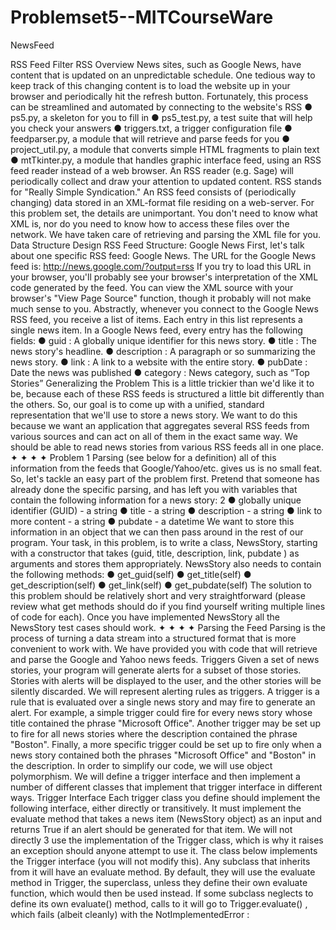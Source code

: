 # Problemset5--MITCourseWare
NewsFeed

RSS Feed Filter
RSS Overview
News sites, such as Google News, have content that is updated on an unpredictable schedule.
One tedious way to keep track of this changing content is to load the website up in your browser
and periodically hit the refresh button.
Fortunately, this process can be streamlined and automated by connecting to the website's RSS
● ps5.py, a skeleton for you to fill in
● ps5_test.py, a test suite that will help you check your answers
● triggers.txt, a trigger configuration file
● feedparser.py, a module that will retrieve and parse feeds for you
● project_util.py, a module that converts simple HTML fragments to plain text
● mtTkinter.py, a module that handles graphic interface
feed, using an RSS feed reader instead of a web browser. An RSS reader (e.g. Sage) will
periodically collect and draw your attention to updated content.
RSS stands for "Really Simple Syndication." An RSS feed consists of (periodically changing)
data stored in an XML-format file residing on a web-server. For this problem set, the details are
unimportant. You don't need to know what XML is, nor do you need to know how to access
these files over the network. We have taken care of retrieving and parsing the XML file for you.
Data Structure Design
RSS Feed Structure: Google News
First, let's talk about one specific RSS feed: Google News. The URL for the Google News feed
is: http://news.google.com/?output=rss
If you try to load this URL in your browser, you'll probably see your browser's interpretation of
the XML code generated by the feed. You can view the XML source with your browser's "View
Page Source" function, though it probably will not make much sense to you. Abstractly,
whenever you connect to the Google News RSS feed, you receive a list of items. Each entry
in this list represents a single news item. In a Google News feed, every entry has the following
fields:
● guid  : A globally unique identifier for this news story.
● title  : The news story's headline.
● description  : A paragraph or so summarizing the news story.
● link  : A link to a website with the entire story.
● pubDate : Date the news was published
● category : News category, such as “Top Stories”
Generalizing the Problem
This is a little trickier than we'd like it to be, because each of these RSS feeds is structured a
little bit differently than the others. So, our goal is to come up with a unified, standard
representation that we'll use to store a news story.
We want to do this because we want an application that aggregates several RSS feeds from
various sources and can act on all of them in the exact same way. We should be able to read
news stories from various RSS feeds all in one place.
✦ ✦ ✦ ✦
Problem 1
Parsing (see below for a definition) all of this information from the feeds that
Google/Yahoo/etc. gives us is no small feat. So, let's tackle an easy part of the problem first.
Pretend that someone has already done the specific parsing, and has left you with variables
that contain the following information for a news story:
2
● globally unique identifier (GUID) - a string
● title - a string
● description - a string
● link to more content - a string
● pubdate - a datetime
We want to store this information in an object that we can then pass around in the rest of our
program. Your task, in this problem, is to write a class, NewsStory, starting with a
constructor that takes (guid, title, description, link, pubdate ) as arguments
and stores them appropriately. NewsStory also needs to contain the following methods:
● get_guid(self)
● get_title(self)
● get_description(self)
● get_link(self)
● get_pubdate(self)
The solution to this problem should be relatively short and very straightforward (please review
what get methods should do if you find yourself writing multiple lines of code for each). Once
you have implemented NewsStory all the NewsStory test cases should work.
✦ ✦ ✦ ✦
Parsing the Feed
Parsing is the process of turning a data stream into a structured format that is more convenient
to work with. We have provided you with code that will retrieve and parse the Google and Yahoo
news feeds.
Triggers
Given a set of news stories, your program will generate alerts for a subset of those stories.
Stories with alerts will be displayed to the user, and the other stories will be silently discarded.
We will represent alerting rules as triggers. A trigger is a rule that is evaluated over a single
news story and may fire to generate an alert. For example, a simple trigger could fire for every
news story whose title contained the phrase "Microsoft Office". Another trigger may be set up to
fire for all news stories where the description contained the phrase "Boston". Finally, a more
specific trigger could be set up to fire only when a news story contained both the phrases
"Microsoft Office" and "Boston" in the description.
In order to simplify our code, we will use object polymorphism. We will define a trigger interface
and then implement a number of different classes that implement that trigger interface in
different ways.
Trigger Interface
Each trigger class you define should implement the following interface, either directly or
transitively. It must implement the evaluate method that takes a news item (NewsStory object)
as an input and returns True if an alert should be generated for that item. We will not directly
3
use the implementation of the Trigger class, which is why it raises an exception should
anyone attempt to use it.
The class below implements the Trigger interface (you will not modify this). Any subclass that
inherits from it will have an evaluate method. By default, they will use the evaluate method in
Trigger, the superclass, unless they define their own evaluate function, which would then be
used instead. If some subclass neglects to define its own evaluate() method, calls to it will
go to Trigger.evaluate() , which fails (albeit cleanly) with the NotImplementedError :
